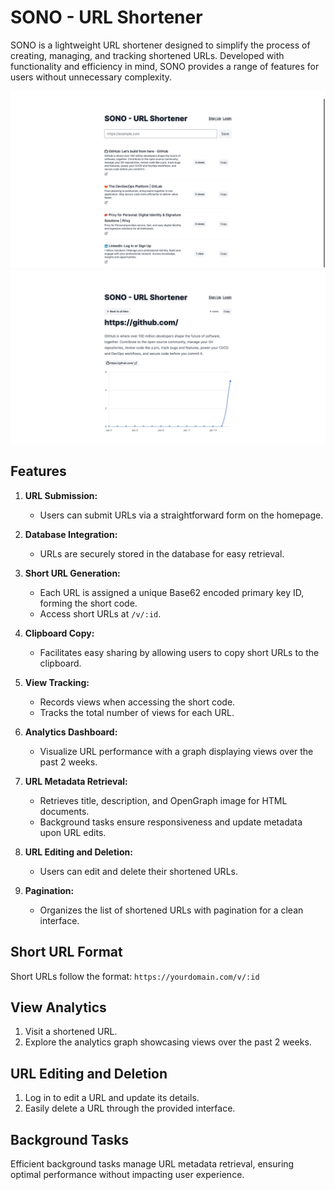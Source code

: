 # SONO - URL Shortener

SONO is a lightweight URL shortener designed to simplify the process of creating, managing, and tracking shortened URLs. Developed with functionality and efficiency in mind, SONO provides a range of features for users without unnecessary complexity.

![plot](./public/landing.jpeg)
![plot](./public/analytics.jpeg)

## Features

1. **URL Submission:**

   - Users can submit URLs via a straightforward form on the homepage.

2. **Database Integration:**

   - URLs are securely stored in the database for easy retrieval.

3. **Short URL Generation:**

   - Each URL is assigned a unique Base62 encoded primary key ID, forming the short code.
   - Access short URLs at `/v/:id`.

4. **Clipboard Copy:**

   - Facilitates easy sharing by allowing users to copy short URLs to the clipboard.

5. **View Tracking:**

   - Records views when accessing the short code.
   - Tracks the total number of views for each URL.

6. **Analytics Dashboard:**

   - Visualize URL performance with a graph displaying views over the past 2 weeks.

7. **URL Metadata Retrieval:**

   - Retrieves title, description, and OpenGraph image for HTML documents.
   - Background tasks ensure responsiveness and update metadata upon URL edits.

8. **URL Editing and Deletion:**

   - Users can edit and delete their shortened URLs.

9. **Pagination:**
   - Organizes the list of shortened URLs with pagination for a clean interface.

## Short URL Format

Short URLs follow the format: `https://yourdomain.com/v/:id`

## View Analytics

1. Visit a shortened URL.
2. Explore the analytics graph showcasing views over the past 2 weeks.

## URL Editing and Deletion

1. Log in to edit a URL and update its details.
2. Easily delete a URL through the provided interface.

## Background Tasks

Efficient background tasks manage URL metadata retrieval, ensuring optimal performance without impacting user experience.
